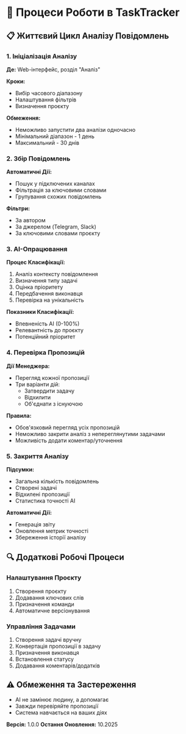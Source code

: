 # 🔄 Процеси Роботи в TaskTracker

## 📋 Життєвий Цикл Аналізу Повідомлень

### 1. Ініціалізація Аналізу

**Де:** Web-інтерфейс, розділ "Аналіз"

**Кроки:**
- Вибір часового діапазону
- Налаштування фільтрів
- Визначення проєкту

**Обмеження:**
- Неможливо запустити два аналізи одночасно
- Мінімальний діапазон - 1 день
- Максимальний - 30 днів

### 2. Збір Повідомлень

**Автоматичні Дії:**
- Пошук у підключених каналах
- Фільтрація за ключовими словами
- Групування схожих повідомлень

**Фільтри:**
- За автором
- За джерелом (Telegram, Slack)
- За ключовими словами проєкту

### 3. AI-Опрацювання

**Процес Класифікації:**
1. Аналіз контексту повідомлення
2. Визначення типу задачі
3. Оцінка пріоритету
4. Передбачення виконавця
5. Перевірка на унікальність

**Показники Класифікації:**
- Впевненість AI (0-100%)
- Релевантність до проєкту
- Потенційний пріоритет

### 4. Перевірка Пропозицій

**Дії Менеджера:**
- Перегляд кожної пропозиції
- Три варіанти дій:
  * Затвердити задачу
  * Відхилити
  * Об'єднати з існуючою

**Правила:**
- Обов'язковий перегляд усіх пропозицій
- Неможливо закрити аналіз з непереглянутими задачами
- Можливість додати коментар/уточнення

### 5. Закриття Аналізу

**Підсумки:**
- Загальна кількість повідомлень
- Створені задачі
- Відхилені пропозиції
- Статистика точності AI

**Автоматичні Дії:**
- Генерація звіту
- Оновлення метрик точності
- Збереження історії аналізу

## 🔍 Додаткові Робочі Процеси

### Налаштування Проєкту

1. Створення проєкту
2. Додавання ключових слів
3. Призначення команди
4. Автоматичне версіонування

### Управління Задачами

1. Створення задачі вручну
2. Конвертація пропозиції в задачу
3. Призначення виконавця
4. Встановлення статусу
5. Додавання коментарів/додатків

## ⚠️ Обмеження та Застереження

- AI не замінює людину, а допомагає
- Завжди перевіряйте пропозиції
- Система навчається на ваших діях

**Версія:** 1.0.0
**Остання Оновлення:** 10.2025